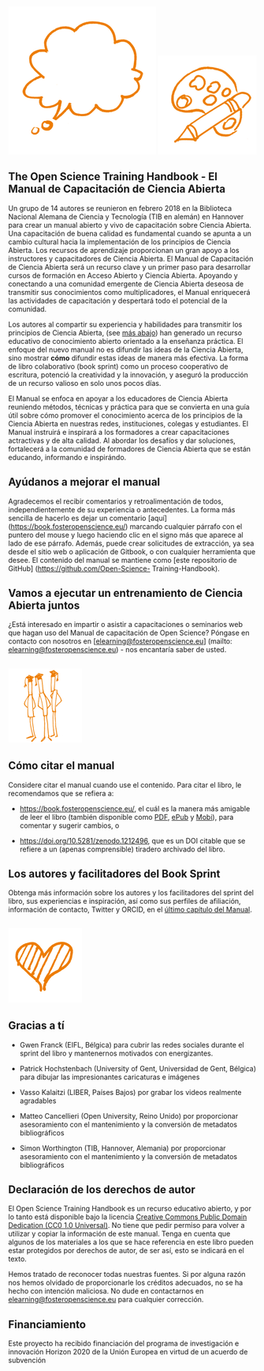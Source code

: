 ![](/Images/Icons/balloon_thought.png) <img src="/Images/Icons/planning_design.png" width="200" height="200" />
## The Open Science Training Handbook - El Manual de Capacitación de Ciencia Abierta

Un grupo de 14 autores se reunieron en febrero 2018 en la Biblioteca Nacional Alemana de Ciencia y Tecnología (TIB en alemán) en Hannover para crear un manual abierto y vivo de capacitación sobre Ciencia Abierta. Una capacitación de buena calidad es fundamental cuando se apunta a un cambio cultural hacia la implementación de los principios de Ciencia Abierta. Los recursos de aprendizaje proporcionan un gran apoyo a los instructores y capacitadores de Ciencia Abierta. El Manual de Capacitación de Ciencia Abierta será un recurso clave y un primer paso para desarrollar cursos de formación en Acceso Abierto y Ciencia Abierta. Apoyando y conectando a una comunidad emergente de Ciencia Abierta deseosa de transmitir sus conocimientos como multiplicadores, el Manual enriquecerá las actividades de capacitación y despertará todo el potencial de la comunidad.

Los autores al compartir su experiencia y habilidades para transmitir los principios de Ciencia Abierta,  \(see [más abajo](#the-authors-and-the-book-sprint-facilitators)\) han generado un recurso educativo de conocimiento abierto orientado a la enseñanza práctica. El enfoque del nuevo manual no es difundir las ideas de la Ciencia Abierta, sino mostrar **cómo** difundir estas ideas de manera más efectiva. La forma de libro colaborativo (book sprint) como un proceso cooperativo de escritura, potenció la creatividad y la innovación, y aseguró la producción de un recurso valioso en solo unos pocos días.

El Manual se enfoca en apoyar a los educadores de Ciencia Abierta reuniendo métodos, técnicas y práctica para que se convierta en una guía útil sobre cómo promover el conocimiento acerca de los principios de la Ciencia Abierta en nuestras redes, instituciones, colegas y estudiantes. El Manual instruirá e inspirará a los formadores a crear capacitaciones actractivas y de alta calidad. Al abordar los desafíos y dar soluciones, fortalecerá a la comunidad de formadores de  Ciencia Abierta que se están educando, informando e inspirándo.

## Ayúdanos a mejorar el manual

Agradecemos el recibir comentarios y retroalimentación de todos, independientemente de su experiencia o antecedentes. La forma más sencilla de hacerlo es dejar un comentario [aquí] (https://book.fosteropenscience.eu/) marcando cualquier párrafo con el puntero del mouse y luego haciendo clic en el signo más que aparece al lado de ese párrafo. Además, puede crear solicitudes de extracción, ya sea desde el sitio web o aplicación de Gitbook, o con cualquier herramienta que desee. El contenido del manual se mantiene como [este repositorio de GitHub] (https://github.com/Open-Science- Training-Handbook).

## Vamos a ejecutar un entrenamiento de Ciencia Abierta juntos

¿Está interesado en impartir o asistir a capacitaciones o seminarios web que hagan uso del Manual de capacitación de Open Science? Póngase en contacto con nosotros en [elearning@fosteropenscience.eu] (mailto: elearning@fosteropenscience.eu) - nos encantaría saber de usted.

## <img src="/Images/Icons/research_group.png" width="150" height="150" />

## Cómo citar el manual

Considere citar el manual cuando use el contenido. Para citar el libro, le recomendamos que se refiera a: 

* https://book.fosteropenscience.eu/, el cuál es la manera más amigable de leer el libro (también disponible como [PDF](https://legacy.gitbook.com/download/pdf/book/open-science-training-handbook/book), [ePub](https://legacy.gitbook.com/download/epub/book/open-science-training-handbook/book) y [Mobi](https://legacy.gitbook.com/download/mobi/book/open-science-training-handbook/book)), para comentar y sugerir cambios, o 

* https://doi.org/10.5281/zenodo.1212496, que es un DOI citable que se refiere a un (apenas comprensible) tiradero archivado del libro.

## Los autores y facilitadores del Book Sprint

Obtenga más información sobre los autores y los facilitadores del sprint del libro, sus experiencias e inspiración, así como sus perfiles de afiliación, información de contacto, Twitter y ORCID, en el [último capítulo del Manual](./08AboutTheAuthorsAndFacilitators).

## <img src="/Images/Icons/heart.png" width="150" height="150" />

## Gracias a tí

* Gwen Franck \(EIFL, Bélgica\) para cubrir las redes sociales durante el sprint del libro y mantenernos motivados con energizantes.

* Patrick Hochstenbach \(University of Gent, Universidad de Gent, Bélgica\) para dibujar las impresionantes caricaturas e imágenes

* Vasso Kalaitzi \(LIBER, Países Bajos\) por grabar los videos realmente agradables

* Matteo Cancellieri \(Open University, Reino Unido\) por proporcionar asesoramiento con el mantenimiento y la conversión de metadatos bibliográficos

* Simon Worthington \(TIB, Hannover, Alemania\) por proporcionar asesoramiento con el mantenimiento y la conversión de metadatos bibliográficos 

## Declaración de los derechos de autor 

El Open Science Training Handbook es un recurso educativo abierto, y por lo tanto está disponible bajo la licencia [Creative Commons Public Domain Dedication \(CC0 1.0 Universal\)](https://creativecommons.org/publicdomain/zero/1.0/). No tiene que pedir permiso para volver a utilizar y copiar la información de este manual. Tenga en cuenta que algunos de los materiales a los que se hace referencia en este libro pueden estar protegidos por derechos de autor, de ser así, esto se indicará en el texto.

Hemos tratado de reconocer todas nuestras fuentes. Si por alguna razón nos hemos olvidado de proporcionarle los créditos adecuados, no se ha hecho con intención maliciosa. No dude en contactarnos en  [elearning@fosteropenscience.eu](mailto:elearning@fosteropenscience.eu) para cualquier corrección.

## Financiamiento

Este proyecto ha recibido financiación del programa de investigación e innovación Horizon 2020 de la Unión Europea en virtud de un acuerdo de subvención 
